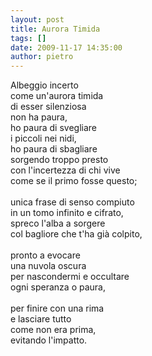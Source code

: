 ```yaml
---
layout: post
title: Aurora Timida
tags: []
date: 2009-11-17 14:35:00
author: pietro
---
```

Albeggio incerto<br/>come un'aurora timida<br/>di esser silenziosa<br/>non ha paura,<br/>ho paura di svegliare<br/>i piccoli nei nidi,<br/>ho paura di sbagliare<br/>sorgendo troppo presto<br/>con l'incertezza di chi vive<br/>come se il primo fosse questo;<br/><br/>unica frase di senso compiuto<br/>in un tomo infinito e cifrato,<br/>spreco l'alba a sorgere<br/>col bagliore che t'ha già colpito,<br/><br/>pronto a evocare<br/>una nuvola oscura<br/>per nascondermi e occultare<br/>ogni speranza o paura,<br/><br/>per finire con una rima<br/>e lasciare tutto<br/>come non era prima,<br/>evitando l'impatto.
